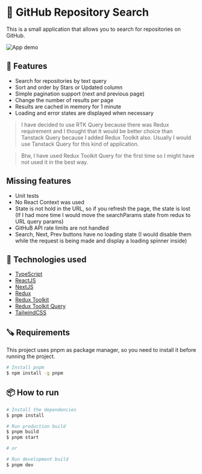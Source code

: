 # 🔎 GitHub Repository Search

This is a small application that allows you to search for repositories on GitHub.

![App demo](https://user-images.githubusercontent.com/20664868/229500728-bcea1ea5-bc89-4cb4-9a2e-a6efed77165e.png)

## 📝 Features

- Search for repositories by text query
- Sort and order by Stars or Updated column
- Simple pagination support (next and previous page)
- Change the number of results per page
- Results are cached in memory for 1 minute
- Loading and error states are displayed when necessary

>I have decided to use RTK Query because there was Redux requirement and I thought that It would be better choice than Tanstack Query because I added Redux Toolkit also. Usually I would use Tanstack Query for this kind of application.

>Btw, I have used Redux Toolkit Query for the first time so I might have not used it in the best way.

## Missing features

- Unit tests
- No React Context was used
- State is not hold in the URL, so if you refresh the page, the state is lost (If I had more time I would move the searchParams state from redux to URL query params)
- GitHuB API rate limits are not handled
- Search, Next, Prev buttons have no loading state (I would disable them while the request is being made and display a loading spinner inside)

## 🚀 Technologies used

- [TypeScript](https://www.typescriptlang.org/)
- [ReactJS](https://reactjs.org/)
- [NextJS](https://nextjs.org/)
- [Redux](https://redux.js.org/)
- [Redux Toolkit](https://redux-toolkit.js.org/)
- [Redux Toolkit Query](https://redux-toolkit.js.org/rtk-query/overview)
- [TailwindCSS](https://tailwindcss.com/)

## 🪚 Requirements
This project uses pnpm as package manager, so you need to install it before running the project.

```bash
# Install pnpm
$ npm install -g pnpm
```



## 📦 How to run

```bash
# Install the dependencies
$ pnpm install

# Run production build
$ pnpm build
$ pnpm start

# or

# Run development build
$ pnpm dev
```
